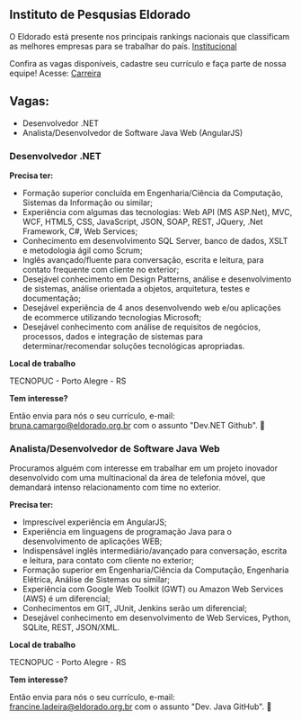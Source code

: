 
## Instituto de Pesqusias Eldorado


O Eldorado está presente nos principais rankings nacionais que classificam as melhores empresas para se trabalhar do país. [Institucional](http://www.eldorado.org.br)

Confira as vagas disponíveis, cadastre seu currículo e faça parte de nossa equipe! Acesse: [Carreira](http://www.eldorado.org.br/carreira/)


## Vagas:

* Desenvolvedor .NET
* Analista/Desenvolvedor de Software Java Web (AngularJS)




### Desenvolvedor .NET


**Precisa ter:**

- Formação superior concluída em Engenharia/Ciência da Computação, Sistemas da Informação ou similar;
- Experiência com algumas das tecnologias: Web API (MS ASP.Net), MVC, WCF, HTML5, CSS, JavaScript, JSON, SOAP, REST, JQuery, .Net Framework, C#, Web Services;
- Conhecimento em desenvolvimento SQL Server, banco de dados, XSLT e metodologia ágil como Scrum;
- Inglês avançado/fluente para conversação, escrita e leitura, para contato frequente com cliente no exterior;
- Desejável conhecimento em Design Patterns, análise e desenvolvimento de sistemas, análise orientada a objetos, arquitetura, testes e documentação;
- Desejável experiência de 4 anos desenvolvendo web e/ou aplicações de ecommerce utilizando tecnologias Microsoft;
- Desejável conhecimento com análise de requisitos de negócios, processos, dados e integração de sistemas para determinar/recomendar soluções tecnológicas apropriadas.

**Local de trabalho**

TECNOPUC - Porto Alegre - RS

**Tem interesse?**

Então envia para nós o seu currículo, e-mail: [bruna.camargo@eldorado.org.br](mailto:bruna.camargo@eldorado.org.br) com o assunto "Dev.NET Github". :e-mail:



### Analista/Desenvolvedor de Software Java Web

 Procuramos alguém com interesse em trabalhar em um projeto inovador desenvolvido com uma multinacional da área de telefonia móvel, que demandará intenso relacionamento com time no exterior.

**Precisa ter:**

- Imprescível experiência em AngularJS;
- Experiência em linguagens de programação Java para o desenvolvimento de aplicações WEB;
- Indispensável inglês intermediário/avançado para conversação, escrita e leitura, para contato com cliente no exterior;
- Formação superior em Engenharia/Ciência da Computação, Engenharia Elétrica, Análise de Sistemas ou similar;
- Experiência com Google Web Toolkit (GWT) ou Amazon Web Services (AWS) é um diferencial;
- Conhecimentos em GIT, JUnit, Jenkins serão um diferencial;
- Desejável conhecimento em desenvolvimento de Web Services, Python, SQLite, REST, JSON/XML.

**Local de trabalho**

TECNOPUC - Porto Alegre - RS

**Tem interesse?**

Então envia para nós o seu currículo, e-mail: [francine.ladeira@eldorado.org.br](mailto:francine.ladeira@eldorado.org.br) com o assunto "Dev. Java GitHub". :e-mail:

